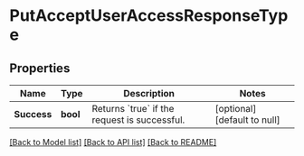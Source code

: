 # PutAcceptUserAccessResponseType

## Properties
Name | Type | Description | Notes
------------ | ------------- | ------------- | -------------
**Success** | **bool** | Returns &#x60;true&#x60; if the request is successful.  | [optional] [default to null]

[[Back to Model list]](../README.md#documentation-for-models) [[Back to API list]](../README.md#documentation-for-api-endpoints) [[Back to README]](../README.md)


